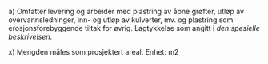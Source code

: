 a) Omfatter levering og arbeider med plastring av åpne grøfter, utløp av overvannsledninger, inn- og utløp av kulverter, mv. og plastring som erosjonsforebyggende tiltak for øvrig. Lagtykkelse som angitt i *den spesielle beskrivelsen*.

x) Mengden måles som prosjektert areal. Enhet: m2


